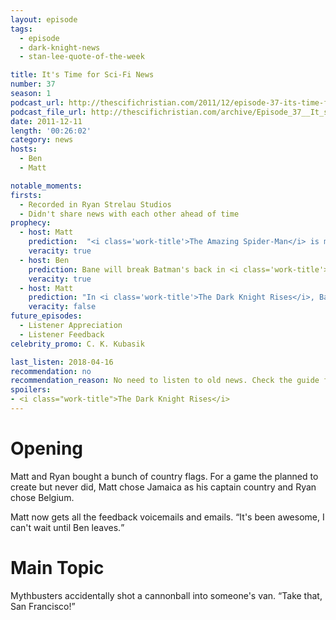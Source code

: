 ```yaml
---
layout: episode
tags:
  - episode
  - dark-knight-news
  - stan-lee-quote-of-the-week

title: It's Time for Sci-Fi News
number: 37
season: 1
podcast_url: http://thescifichristian.com/2011/12/episode-37-its-time-for-sci-fi-news/
podcast_file_url: http://thescifichristian.com/archive/Episode_37__It_s_Time_for_Sci-Fi_New.mp3
date: 2011-12-11
length: '00:26:02'
category: news
hosts:
  - Ben
  - Matt

notable_moments:
firsts: 
  - Recorded in Ryan Strelau Studios
  - Didn't share news with each other ahead of time
prophecy:
  - host: Matt
    prediction:  "<i class='work-title'>The Amazing Spider-Man</i> is marketed as the untold story, will not be anything different (more like, 'the told story')"
    veracity: true
  - host: Ben
    prediction: Bane will break Batman's back in <i class='work-title'>The Dark Knight Rises</i>
    veracity: true
  - host: Matt
    prediction: "In <i class='work-title'>The Dark Knight Rises</i>, Bane will break Batman's back soon after the events of <i class='work-title'>The Dark Knight</i>, then the movie will skip forward 8 years to when he is healed."
    veracity: false
future_episodes: 
  - Listener Appreciation 
  - Listener Feedback
celebrity_promo: C. K. Kubasik

last_listen: 2018-04-16
recommendation: no
recommendation_reason: No need to listen to old news. Check the guide for what's interesting in hindsight.
spoilers:
- <i class="work-title">The Dark Knight Rises</i>
---
```

# Opening
Matt and Ryan bought a bunch of country flags. For a game the planned to create but never did, Matt chose Jamaica as his captain country and Ryan chose Belgium. 

<div class="quote">
  <span class="quote-context is-size-6">Matt now gets all the feedback voicemails and emails.</span>
  <q class="matt">It's been awesome, I can't wait until Ben leaves.</q>
</div>



# Main Topic
<div class="quote">
  <span class="quote-context is-size-6">Mythbusters accidentally shot a cannonball into someone's van. </span>
  <q class="ben">Take that, San Francisco!</q>
</div>